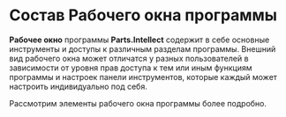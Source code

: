 # Состав Рабочего окна программы

**Рабочее окно** программы **Parts.Intellect** содержит в себе основные инструменты и доступы к различным разделам программы. Внешний вид рабочего окна может отличатся у разных пользователей в зависимости от уровня прав доступа к тем или иным функциям программы и настроек панели инструментов, которые каждый может настроить индивидуально под себя.

Рассмотрим элементы рабочего окна программы более подробно.